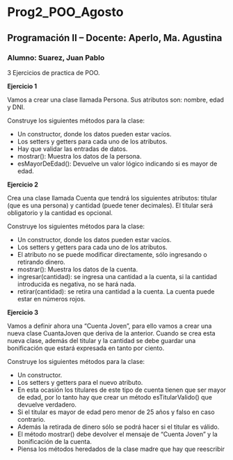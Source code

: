 # Prog2_POO_Agosto

## Programación II – Docente: Aperlo, Ma. Agustina 

### Alumno: Suarez, Juan Pablo

3 Ejercicios de practica de POO.

**Ejercicio 1**

Vamos a crear una clase llamada Persona. Sus atributos son: nombre, edad y DNI. 

Construye los siguientes métodos para la clase:

* Un constructor, donde los datos pueden estar vacíos.
* Los setters y getters para cada uno de los atributos.
* Hay que validar las entradas de datos.
* mostrar(): Muestra los datos de la persona.
* esMayorDeEdad(): Devuelve un valor lógico indicando si es mayor de edad.


**Ejercicio 2**

Crea una clase llamada Cuenta que tendrá los siguientes atributos: titular (que es una 
persona) y cantidad (puede tener decimales). El titular será obligatorio y la cantidad es 
opcional. 

Construye los siguientes métodos para la clase:

* Un constructor, donde los datos pueden estar vacíos.
* Los setters y getters para cada uno de los atributos. 
* El atributo no se puede modificar directamente, sólo ingresando o retirando dinero.
* mostrar(): Muestra los datos de la cuenta.
* ingresar(cantidad): se ingresa una cantidad a la cuenta, si la cantidad introducida es negativa, no se hará nada.
* retirar(cantidad): se retira una cantidad a la cuenta. La cuenta puede estar en números rojos.


**Ejercicio 3**

Vamos a definir ahora una “Cuenta Joven”, para ello vamos a crear una nueva clase CuantaJoven que deriva de la anterior. Cuando se crea esta nueva clase, además del titular y la cantidad se debe guardar una bonificación que estará expresada en tanto por ciento. 

Construye los siguientes métodos para la clase:
* Un constructor.
* Los setters y getters para el nuevo atributo.
* En esta ocasión los titulares de este tipo de cuenta tienen que ser mayor de edad, por lo tanto hay que crear un método esTitularValido() que devuelve verdadero.
* Si el titular es mayor de edad pero menor de 25 años y falso en caso contrario.
* Además la retirada de dinero sólo se podrá hacer si el titular es válido.
* El método mostrar() debe devolver el mensaje de “Cuenta Joven” y la bonificación de la cuenta.
* Piensa los métodos heredados de la clase madre que hay que reescribir


